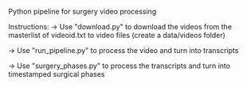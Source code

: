 Python pipeline for surgery video processing 


Instructions: 
-> Use "download.py" to download the videos from the masterlist of videoid.txt to video files (create a data/videos folder)

-> Use "run_pipeline.py" to process the video and turn into transcripts 

-> Use "surgery_phases.py" to process the transcripts and turn into timestamped surgical phases 

